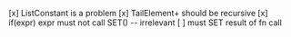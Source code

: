 [x] ListConstant is a problem
[x] TailElement+ should be recursive
[x] if(expr) expr must not call SET() -- irrelevant
[ ] must SET result of fn call
